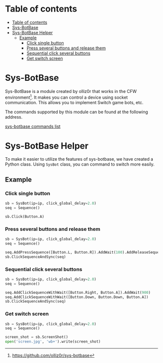# Table of contents
- [Table of contents](#table-of-contents)
- [Sys-BotBase](#sys-botbase)
- [Sys-BotBase Helper](#sys-botbase-helper)
  - [Example](#example)
    - [Click single button](#click-single-button)
    - [Press several buttons and release them](#press-several-buttons-and-release-them)
    - [Sequential click several buttons](#sequential-click-several-buttons)
    - [Get switch screen](#get-switch-screen)


# Sys-BotBase

Sys-BotBase is a module created by olliz0r that works in the CFW environment[^1]. It makes you can control a device using socket communication. This allows you to implement Switch game bots, etc. 

The commands supported by this module can be found at the following address.

[sys-botbase commands list](https://github.com/olliz0r/sys-botbase/blob/master/commands.md)

# Sys-BotBase Helper

To make it easier to utilize the features of sys-botbase, we have created a Python class. Using `SysBot` class, you can command to switch more easily.

## Example

### Click single button

```python
sb = SysBot(ip=ip, click_global_delay=2.0)
seq = Sequence()

sb.Click(Button.A)
```

### Press several buttons and release them

```python
sb = SysBot(ip=ip, click_global_delay=2.0)
seq = Sequence()

seq.AddPressSequence([Button.L, Button.R]).AddWait(100).AddReleaseSequence([Button.L, Button.R]).AddWait(1000)
sb.ClickSequenceAndSync(seq)
```

### Sequential click several buttons

```python
sb = SysBot(ip=ip, click_global_delay=2.0)
seq = Sequence()

seq.AddClickSequenceWithWait([Button.Right, Button.A]).AddWait(900)
seq.AddClickSequenceWithWait([Button.Down, Button.Down, Button.A])
sb.ClickSequenceAndSync(seq)
```

### Get switch screen

```python
sb = SysBot(ip=ip, click_global_delay=2.0)
seq = Sequence()

screen_shot = sb.ScreenShot()
open('screen.jpg', 'wb+').write(screen_shot)
```

[^1]: https://github.com/olliz0r/sys-botbase